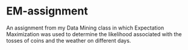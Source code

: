 # EM-assignment
An assignment from my Data Mining class in which Expectation Maximization was used to determine the likelihood associated with the tosses of coins and the weather on different days.
